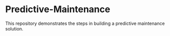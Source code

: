 # Predictive-Maintenance
This repository demonstrates the steps in building a predictive maintenance solution.
